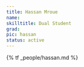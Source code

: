 ```yaml
---
title: Hassan Mroue
name:
skilltitle: Dual Student
grad: 
pic: hassan
status: active
---
```


{% tf _people/hassan.md %}